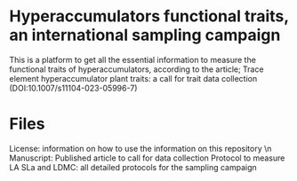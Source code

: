 # Hyperaccumulators functional traits, an international sampling campaign

This is a platform to get all the essential information to measure the functional traits of hyperaccumulators, according to the article; Trace element hyperaccumulator plant traits: a call for trait data collection (DOI:10.1007/s11104-023-05996-7)

# Files
License: information on how to use the information on this repository \n
Manuscript: Published article to call for data collection
Protocol to measure LA SLa and LDMC: all detailed protocols for the sampling campaign
